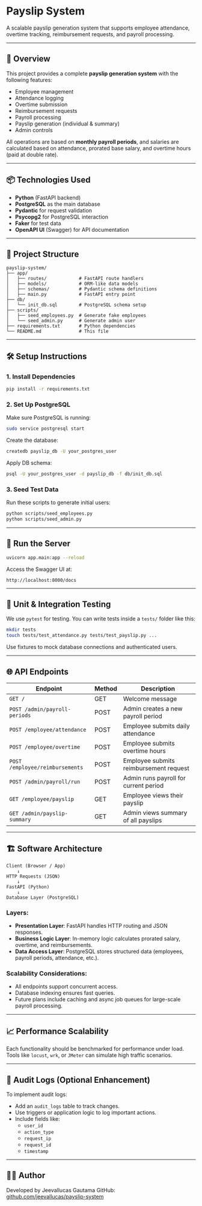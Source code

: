 # Payslip System

A scalable payslip generation system that supports employee attendance, overtime tracking, reimbursement requests, and payroll processing.

---

## 🧾 Overview

This project provides a complete **payslip generation system** with the following features:

- Employee management
- Attendance logging
- Overtime submission
- Reimbursement requests
- Payroll processing
- Payslip generation (individual & summary)
- Admin controls

All operations are based on **monthly payroll periods**, and salaries are calculated based on attendance, prorated base salary, and overtime hours (paid at double rate).

---

## 📦 Technologies Used

- **Python** (FastAPI backend)
- **PostgreSQL** as the main database
- **Pydantic** for request validation
- **Psycopg2** for PostgreSQL interaction
- **Faker** for test data
- **OpenAPI UI** (Swagger) for API documentation

---

## 📁 Project Structure

```
payslip-system/
├── app/
│   ├── routes/            # FastAPI route handlers
│   ├── models/            # ORM-like data models
│   ├── schemas/           # Pydantic schema definitions
│   ├── main.py            # FastAPI entry point
├── db/
│   └── init_db.sql        # PostgreSQL schema setup
├── scripts/
│   ├── seed_employees.py  # Generate fake employees
│   └── seed_admin.py      # Generate admin user
├── requirements.txt       # Python dependencies
└── README.md              # This file
```

---

## 🛠️ Setup Instructions

### 1. Install Dependencies

```bash
pip install -r requirements.txt
```

### 2. Set Up PostgreSQL

Make sure PostgreSQL is running:

```bash
sudo service postgresql start
```

Create the database:

```bash
createdb payslip_db -U your_postgres_user
```

Apply DB schema:

```bash
psql -U your_postgres_user -d payslip_db -f db/init_db.sql
```

### 3. Seed Test Data

Run these scripts to generate initial users:

```bash
python scripts/seed_employees.py
python scripts/seed_admin.py
```

---

## 🚀 Run the Server

```bash
uvicorn app.main:app --reload
```

Access the Swagger UI at:

```
http://localhost:8000/docs
```

---

## 🧪 Unit & Integration Testing

We use `pytest` for testing. You can write tests inside a `tests/` folder like this:

```bash
mkdir tests
touch tests/test_attendance.py tests/test_payslip.py ...
```

Use fixtures to mock database connections and authenticated users.

---

## 🌐 API Endpoints

| Endpoint | Method | Description |
|---------|--------|-------------|
| `GET /` | GET | Welcome message |
| `POST /admin/payroll-periods` | POST | Admin creates a new payroll period |
| `POST /employee/attendance` | POST | Employee submits daily attendance |
| `POST /employee/overtime` | POST | Employee submits overtime hours |
| `POST /employee/reimbursements` | POST | Employee submits reimbursement request |
| `POST /admin/payroll/run` | POST | Admin runs payroll for current period |
| `GET /employee/payslip` | GET | Employee views their payslip |
| `GET /admin/payslip-summary` | GET | Admin views summary of all payslips |

---

## 🏗️ Software Architecture

```
Client (Browser / App)
    ↓
HTTP Requests (JSON)
    ↓
FastAPI (Python)
    ↓
Database Layer (PostgreSQL)
```

### Layers:
- **Presentation Layer**: FastAPI handles HTTP routing and JSON responses.
- **Business Logic Layer**: In-memory logic calculates prorated salary, overtime, and reimbursements.
- **Data Access Layer**: PostgreSQL stores structured data (employees, payroll periods, attendance, etc.).

### Scalability Considerations:
- All endpoints support concurrent access.
- Database indexing ensures fast queries.
- Future plans include caching and async job queues for large-scale payroll processing.

---

## 📈 Performance Scalability

Each functionality should be benchmarked for performance under load. Tools like `locust`, `wrk`, or `JMeter` can simulate high traffic scenarios.

---

## 📜 Audit Logs (Optional Enhancement)

To implement audit logs:
- Add an `audit_logs` table to track changes.
- Use triggers or application logic to log important actions.
- Include fields like:
  - `user_id`
  - `action_type`
  - `request_ip`
  - `request_id`
  - `timestamp`

---

## 🧑‍💻 Author

Developed by Jeevallucas Gautama
GitHub: [github.com/jeevallucas/payslip-system](https://github.com/jeevallucas/payslip-system)
